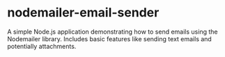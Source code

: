 # nodemailer-email-sender
A simple Node.js application demonstrating how to send emails using the Nodemailer library. Includes basic features like sending text emails and potentially attachments.
